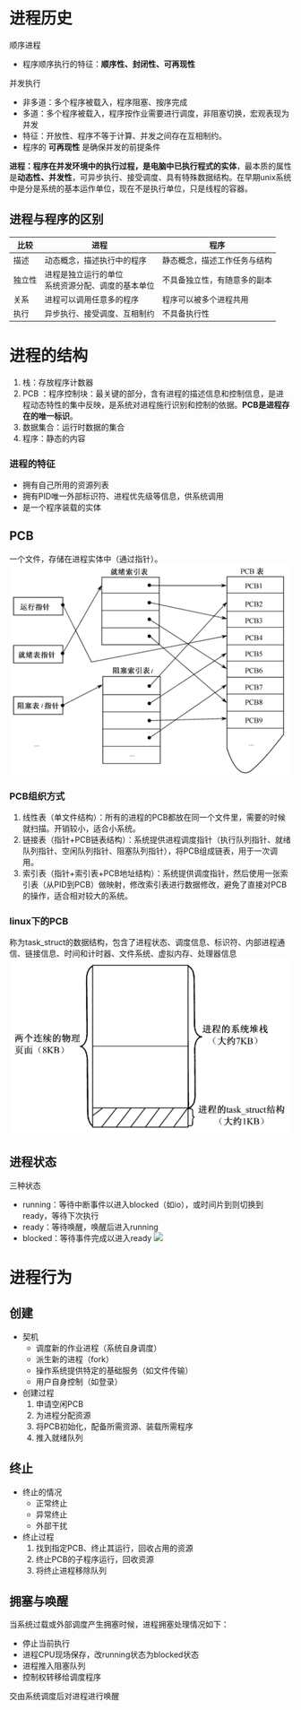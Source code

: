 # 进程历史
顺序进程
- 程序顺序执行的特征：**顺序性、封闭性、可再现性**

并发执行
- 非多道：多个程序被载入，程序阻塞、按序完成
- 多道：多个程序被载入，程序按作业需要进行调度，非阻塞切换，宏观表现为并发
- 特征：开放性、程序不等于计算、并发之间存在互相制约。
- 程序的 **可再现性** 是确保并发的前提条件

**进程：程序在并发环境中的执行过程，是电脑中已执行程式的实体**，最本质的属性是**动态性、并发性**，可异步执行、接受调度、具有特殊数据结构。在早期unix系统中是分是系统的基本运作单位，现在不是执行单位，只是线程的容器。


## 进程与程序的区别

|比较|进程|程序|
|--|--|--|
|描述|动态概念，描述执行中的程序|静态概念，描述工作任务与结构|
|独立性|进程是独立运行的单位<br />系统资源分配、调度的基本单位|不具备独立性，有随意多的副本|
|关系|进程可以调用任意多的程序|程序可以被多个进程共用|
|执行|异步执行、接受调度、互相制约|不具备执行性|

# 进程的结构
1. <codepub>栈</codepub>：存放程序计数器
2. <codepub> PCB </codepub>：程序控制块：最关键的部分，含有进程的描述信息和控制信息，是进程动态特性的集中反映，是系统对进程施行识别和控制的依据。**PCB是进程存在的唯一标识**。
3. <codepub>数据集合</codepub>：运行时数据的集合
4. <codepub>程序</codepub>：静态的内容

### 进程的特征
  - 拥有自己所用的资源列表
  - 拥有PID唯一外部标识符、进程优先级等信息，供系统调用
  - 是一个程序装载的实体
  
## PCB
一个文件，存储在进程实体中（通过指针）。
![](./.src/pic/image3.png)

### PCB组织方式
1. <codepub>线性表（单文件结构）</codepub>：所有的进程的PCB都放在同一个文件里，需要的时候就扫描。开销较小，适合小系统。
2. <codepub>链接表（指针+PCB链表结构）</codepub>：系统提供进程调度指针（执行队列指针、就绪队列指针、空闲队列指针、阻塞队列指针），将PCB组成链表，用于一次调用。
3. <codepub>索引表（指针+索引表+PCB地址结构）</codepub>：系统提供调度指针，然后使用一张索引表（从PID到PCB）做映射，修改索引表进行数据修改，避免了直接对PCB的操作，适合相对较大的系统。


### linux下的PCB
称为task_struct的数据结构，包含了进程状态、调度信息、标识符、内部进程通信、链接信息、时间和计时器、文件系统、虚拟内存、处理器信息
![](./.src/pic/image4.png)

## 进程状态
三种状态
- <codepub>running</codepub>：等待中断事件以进入blocked（如io），或时间片到则切换到ready，等待下次执行
- <codepub>ready</codepub>：等待唤醒，唤醒后进入running
- <codepub>blocked</codepub>：等待事件完成以进入ready
![](https://images2015.cnblogs.com/blog/406535/201706/406535-20170627155218430-919824019.png)

# 进程行为

## 创建
- 契机
  - 调度新的作业进程（系统自身调度）
  - 派生新的进程（fork）
  - 操作系统提供特定的基础服务（如文件传输）
  - 用户自身控制（如登录）
- <codepub>创建过程</codepub>
  1. 申请空闲PCB
  2. 为进程分配资源
  2. 将PCB初始化，配备所需资源、装载所需程序
  2. 推入就绪队列

## 终止
- 终止的情况
  - 正常终止
  - 异常终止
  - 外部干扰
- <codepub>终止过程</codepub>
  1. 找到指定PCB、终止其运行，回收占用的资源
  1. 终止PCB的子程序运行，回收资源
  1. 将终止进程移除队列

## <codepub>拥塞与唤醒</codepub>
当系统过载或外部调度产生拥塞时候，进程拥塞处理情况如下：
- 停止当前执行
- 进程CPU现场保存，改running状态为blocked状态
- 进程推入阻塞队列
- 控制权转移给调度程序

交由系统调度后对进程进行唤醒

